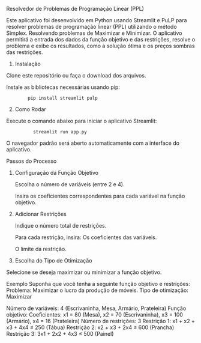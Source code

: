 Resolvedor de Problemas de Programação Linear (PPL) 

Este aplicativo foi desenvolvido em Python usando Streamlit e PuLP para resolver problemas de programação linear (PPL) utilizando o método Simplex. Resolvendo problemas de Maximizar e Minimizar. O aplicativo permitirá a entrada dos dados da função objetivo e das restrições, resolve o problema e exibe os resultados, como a solução ótima e os preços sombras das restrições. 

  

1. Instalação 

Clone este repositório ou faça o download dos arquivos. 

Instale as bibliotecas necessárias usando pip: 

            pip install streamlit pulp 

  

2. Como Rodar 

Execute o comando abaixo para iniciar o aplicativo Streamlit: 

              streamlit run app.py 

O navegador padrão será aberto automaticamente com a interface do aplicativo. 

  
Passos do Processo 

1. Configuração da Função Objetivo 

   Escolha o número de variáveis (entre 2 e 4). 

   Insira os coeficientes correspondentes para cada variável na função objetivo. 

  

2. Adicionar Restrições 

   Indique o número total de restrições. 

   Para cada restrição, insira: Os coeficientes das variáveis. 

   O limite da restrição. 

  
3. Escolha do Tipo de Otimização 
  
  Selecione se deseja maximizar ou minimizar a função objetivo. 



Exemplo 
Suponha que você tenha a seguinte função objetivo e restrições: 
Problema: Maximizar o lucro da produção de móveis. 
Tipo de otimização: Maximizar 

   Número de variáveis: 4 (Escrivaninha, Mesa, Armário, Prateleira) 
   Função objetivo: 
   Coeficientes: x1 = 80 (Mesa), x2 = 70 (Escrivaninha), x3 = 100 (Armário), x4 = 16 (Prateleira) 
   Número de restrições: 3 
   Restrição 1: x1 + x2 + x3 + 4x4 ≤ 250 (Tábua) 
   Restrição 2: x2 + x3 + 2x4 ≤ 600 (Prancha) 
   Restrição 3: 3x1 + 2x2 + 4x3 ≤ 500 (Painel) 

 
